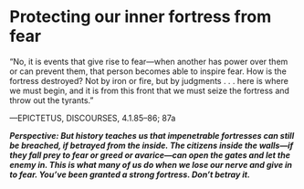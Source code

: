 # Protecting our inner fortress from fear

“No, it is events that give rise to fear—when another has power
over them or can prevent them, that person becomes able to
inspire fear. How is the fortress destroyed? Not by iron or fire, but
by judgments . . . here is where we must begin, and it is from this
front that we must seize the fortress and throw out the tyrants.” 

—EPICTETUS, DISCOURSES, 4.1.85–86; 87a

***Perspective: But history teaches us that impenetrable fortresses can still be breached, if betrayed from the inside. The citizens inside the walls—if they fall prey to fear or greed or avarice—can open the gates and let the enemy in. This is what many of us do when we lose our nerve and give in to fear. You’ve been granted a strong fortress. Don’t betray it.***